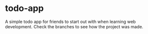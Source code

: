 # todo-app

A simple todo app for friends to start out with when learning web development. Check the branches to see how the project was made.